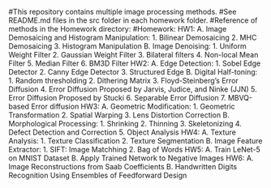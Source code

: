 #This repository contains multiple image processing methods.
#See README.md files in the src folder in each homework folder.
#Reference of methods in the Homework directory: 
#Homework:
    HW1: 
        A. Image Demosaicing and Histogram Manipulation:
            1. Bilinear Demosaicing
            2. MHC Demosaicing
            3. Histogram Manipulation
        B. Image Denoising:
            1. Uniform Weight Filter
            2. Gaussian Weight Filter
            3. Bilateral filters
            4. Non-local Mean Filter
            5. Median Filter
            6. BM3D Filter
    HW2:
        A. Edge Detection: 
            1. Sobel Edge Detector
            2. Canny Edge Detector
            3. Structured Edge
        B. Digital Half-toning:
            1. Random thresholding
            2. Dithering Matrix
            3. Floyd-Steinberg’s Error Diffusion
            4. Error Diffusion Proposed by Jarvis, Judice, and Ninke (JJN)
            5. Error Diffusion Proposed by Stucki
            6. Separable Error Diffusion
            7. MBVQ-based Error diffusion
    HW3: 
        A. Geometric Modification:
            1. Geometric Transformation
            2. Spatial Warping
            3. Lens Distortion Correction
        B. Morphological Processing:
            1. Shrinking
            2. Thinning
            3. Skeletonizing
            4. Defect Detection and Correction
            5. Object Analysis
    HW4: 
        A. Texture Analysis:
            1. Texture Classification
            2. Texture Segmentation
        B. Image Feature Extractor:
            1. SIFT: Image Matchhing
            2. Bag of Words
    HW5: 
        A. Train LeNet-5 on MNIST Dataset
        B. Apply Trained Network to Negative Images
    HW6:
        A. Image Reconstructions from Saab Coefficients
        B. Handwritten Digits Recognition Using Ensembles of Feedforward Design
